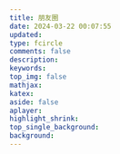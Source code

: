 ```yaml
---
title: 朋友圈
date: 2024-03-22 00:07:55
updated:
type: fcircle
comments: false
description:
keywords:
top_img: false
mathjax:
katex:
aside: false
aplayer:
highlight_shrink:
top_single_background:
background:
---
```

